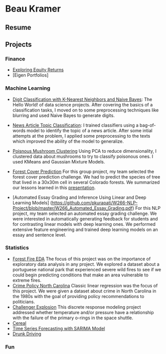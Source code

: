 # Beau Kramer

## Resume

## Projects

### Finance
- [Exploring Equity Returns](https://github.com/beaukramer/financial_analysis/blob/master/equity_returns.ipynb)
- [Eigen Portfolios]

### Machine Learning
- [Digit Classification with K-Nearest Neighbors and Naive Bayes](https://github.com/beaukramer/mids/blob/master/ML/MNIST/MNIST_knn_nb.ipynb): The Hello World! of data science projects. After covering the basics of a classification tasks, I moved on to some preprocessing techniques like blurring and used Naive Bayes to generate digits.
- [News Article Topic Classification](https://github.com/beaukramer/mids/blob/master/ML/TopicClassification/topic_classification.ipynb): I trained classifiers using a bag-of-words model to identify the topic of a news article. After some intial attempts at the problem, I applied some preprocessing to the texts which improved the ability of the model to generalize.
- [Poisnous Mushroom Clustering](https://github.com/beaukramer/mids/blob/master/ML/Mushroom%20Clustering/mushroom_clustering.ipynb) Using PCA to reduce dimensionality, I clustered data about mushrooms to try to classify poisonous ones. I used KMeans and Gaussian Mixture Models.
- [Forest Cover Prediction](https://github.com/beaukramer/mids/blob/master/ML/ForestCoverPrediction/Forest_Cover_Master_v4.ipynb) For this group project, my team selected the forest cover prediction challenge. We had to predict the species of tree that lived in a 30x30m cell in several Colorado forests. We summarized our lessons learned in this [presentation](https://github.com/beaukramer/mids/blob/master/ML/ForestCoverPrediction/Forest_Cover_Prediction_Type.pdf).

- [Automated Essay Grading and Inference Using Linear and Deep Learning Models] (https://github.com/pkurapati/W266-NLP-Project/blob/master/W266_Automated_Essay_Grading.pdf) For this NLP project, my team selected an automated essay grading challenge. We were interested in automatically generating feedback for students and for contrasting linear models with deep learning ones. We performed extensive feature engineering and trained deep learning models on an essay and sentence level. 

### Statistics
- [Forest Fire EDA](https://github.com/beaukramer/mids/blob/master/Stats/ForestFire/liu_warther_kramer_hegde_fires.pdf) The focus of this project was on the importance of exploratory data analysis in any project. We explored a dataset about a portuguese national park that experienced severe wild fires to see if we could begin predicting conditions that make an area vulnerable to extreme fires.
- [Crime Policy North Carolina](https://github.com/beaukramer/mids/blob/master/Stats/Crime/Kramer_Liu_crime.pdf) Classic linear regression was the focus of this project. We were given a dataset about crime in North Carolina in the 1980s with the goal of providing policy recommendations to politicians.
- [Challenger Explosion](https://github.com/beaukramer/mids/blob/master/Stats/Challenger/Kramer_Papandrew_Challenger.pdf) This discrete response modeling project addressed whether temperature and/or pressure have a relationship with the failure of the primary o-rings in the space shuttle.
- [Cereal](https://github.com/beaukramer/mids/blob/master/Stats/Cereal/Kramer_Papandrew_Cereal.pdf)
- [Time Series Forecasting with SARIMA Model](https://github.com/beaukramer/mids/blob/master/Stats/TimeSeries/Kramer_Papandrew_TS.pdf)
- [Drunk Driving](https://github.com/beaukramer/mids/blob/master/Stats/DrunkDriving/Kramer_Papandrew_DrunkDriving.pdf)

### Fun


